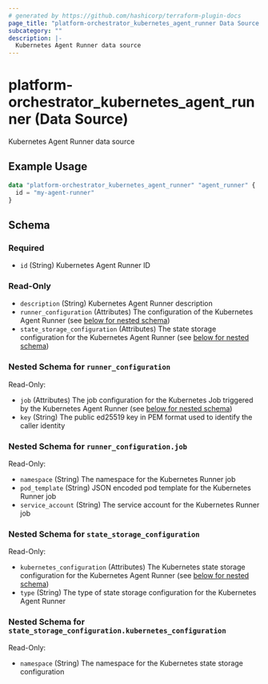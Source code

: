```yaml
---
# generated by https://github.com/hashicorp/terraform-plugin-docs
page_title: "platform-orchestrator_kubernetes_agent_runner Data Source - platform-orchestrator"
subcategory: ""
description: |-
  Kubernetes Agent Runner data source
---
```


# platform-orchestrator_kubernetes_agent_runner (Data Source)

Kubernetes Agent Runner data source

## Example Usage

```terraform
data "platform-orchestrator_kubernetes_agent_runner" "agent_runner" {
  id = "my-agent-runner"
}
```

<!-- schema generated by tfplugindocs -->
## Schema

### Required

- `id` (String) Kubernetes Agent Runner ID

### Read-Only

- `description` (String) Kubernetes Agent Runner description
- `runner_configuration` (Attributes) The configuration of the Kubernetes Agent Runner (see [below for nested schema](#nestedatt--runner_configuration))
- `state_storage_configuration` (Attributes) The state storage configuration for the Kubernetes Agent Runner (see [below for nested schema](#nestedatt--state_storage_configuration))

<a id="nestedatt--runner_configuration"></a>
### Nested Schema for `runner_configuration`

Read-Only:

- `job` (Attributes) The job configuration for the Kubernetes Job triggered by the Kubernetes Agent Runner (see [below for nested schema](#nestedatt--runner_configuration--job))
- `key` (String) The public ed25519 key in PEM format used to identify the caller identity

<a id="nestedatt--runner_configuration--job"></a>
### Nested Schema for `runner_configuration.job`

Read-Only:

- `namespace` (String) The namespace for the Kubernetes Runner job
- `pod_template` (String) JSON encoded pod template for the Kubernetes Runner job
- `service_account` (String) The service account for the Kubernetes Runner job



<a id="nestedatt--state_storage_configuration"></a>
### Nested Schema for `state_storage_configuration`

Read-Only:

- `kubernetes_configuration` (Attributes) The Kubernetes state storage configuration for the Kubernetes Agent Runner (see [below for nested schema](#nestedatt--state_storage_configuration--kubernetes_configuration))
- `type` (String) The type of state storage configuration for the Kubernetes Agent Runner

<a id="nestedatt--state_storage_configuration--kubernetes_configuration"></a>
### Nested Schema for `state_storage_configuration.kubernetes_configuration`

Read-Only:

- `namespace` (String) The namespace for the Kubernetes state storage configuration
